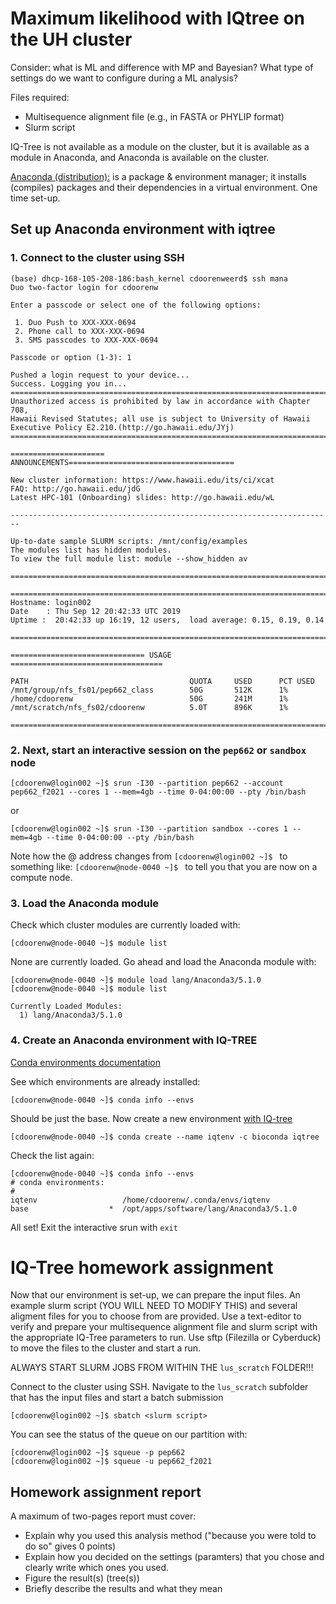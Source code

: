 # Maximum likelihood with IQtree on the UH cluster

Consider: what is ML and difference with MP and Bayesian?
What type of settings do we want to configure during a ML analysis?

Files required:
- Multisequence alignment file (e.g., in FASTA or PHYLIP format)
- Slurm script

IQ-Tree is not available as a module on the cluster, but it is available as a module in Anaconda, and Anaconda is available on the cluster.

[Anaconda (distribution):](https://www.anaconda.com/distribution/) is a package & environment manager; it installs (compiles) packages and their dependencies in a virtual environment. One time set-up.

## Set up Anaconda environment with iqtree

### 1. Connect to the cluster using SSH

```console
(base) dhcp-168-105-208-186:bash_kernel cdoorenweerd$ ssh mana
Duo two-factor login for cdoorenw

Enter a passcode or select one of the following options:

 1. Duo Push to XXX-XXX-0694
 2. Phone call to XXX-XXX-0694
 3. SMS passcodes to XXX-XXX-0694

Passcode or option (1-3): 1

Pushed a login request to your device...
Success. Logging you in...
========================================================================
Unauthorized access is prohibited by law in accordance with Chapter 708,
Hawaii Revised Statutes; all use is subject to University of Hawaii
Executive Policy E2.210.(http://go.hawaii.edu/JYj)
========================================================================

===================== ANNOUNCEMENTS=====================================

New cluster information: https://www.hawaii.edu/its/ci/xcat
FAQ: http://go.hawaii.edu/jdG
Latest HPC-101 (Onboarding) slides: http://go.hawaii.edu/wL

------------------------------------------------------------------------

Up-to-date sample SLURM scripts: /mnt/config/examples
The modules list has hidden modules.
To view the full module list: module --show_hidden av

========================================================================

========================================================================
Hostname: login002 
Date    : Thu Sep 12 20:42:33 UTC 2019
Uptime :  20:42:33 up 16:19, 12 users,  load average: 0.15, 0.19, 0.14

========================================================================

============================== USAGE ==================================

PATH                                    QUOTA     USED      PCT USED
/mnt/group/nfs_fs01/pep662_class        50G       512K      1%
/home/cdoorenw                          50G       241M      1%
/mnt/scratch/nfs_fs02/cdoorenw          5.0T      896K      1%

========================================================================
```

### 2. Next, start an interactive session on the ```pep662``` or ```sandbox``` node

```console
[cdoorenw@login002 ~]$ srun -I30 --partition pep662 --account pep662_f2021 --cores 1 --mem=4gb --time 0-04:00:00 --pty /bin/bash
```

or

```console
[cdoorenw@login002 ~]$ srun -I30 --partition sandbox --cores 1 --mem=4gb --time 0-04:00:00 --pty /bin/bash
```

Note how the @ address changes from ```[cdoorenw@login002 ~]$ ``` to something like: ```[cdoorenw@node-0040 ~]$ ``` to tell you that you are now on a compute node.

### 3. Load the Anaconda module

Check which cluster modules are currently loaded with:

```console
[cdoorenw@node-0040 ~]$ module list
```
None are currently loaded. Go ahead and load the Anaconda module with:

```console
[cdoorenw@node-0040 ~]$ module load lang/Anaconda3/5.1.0
[cdoorenw@node-0040 ~]$ module list

Currently Loaded Modules:
  1) lang/Anaconda3/5.1.0
```

### 4. Create an Anaconda environment with IQ-TREE

[Conda environments documentation](https://docs.conda.io/projects/conda/en/latest/user-guide/tasks/manage-environments.html)

See which environments are already installed:
```console
[cdoorenw@node-0040 ~]$ conda info --envs
```

Should be just the base. Now create a new environment [with IQ-tree](https://anaconda.org/bioconda/iqtree)

```console
[cdoorenw@node-0040 ~]$ conda create --name iqtenv -c bioconda iqtree
```

Check the list again:

```console
[cdoorenw@node-0040 ~]$ conda info --envs
# conda environments:
#
iqtenv                   /home/cdoorenw/.conda/envs/iqtenv
base                  *  /opt/apps/software/lang/Anaconda3/5.1.0
```

All set! Exit the interactive srun with ```exit```

# IQ-Tree homework assignment

Now that our environment is set-up, we can prepare the input files. An example slurm script (YOU WILL NEED TO MODIFY THIS) and several aligment files for you to choose from are provided. Use a text-editor to verify and prepare your multisequence alignment file and slurm script with the appropriate IQ-Tree parameters to run. Use sftp (Filezilla or Cyberduck) to move the files to the cluster and start a run.

ALWAYS START SLURM JOBS FROM WITHIN THE ```lus_scratch``` FOLDER!!!

Connect to the cluster using SSH. Navigate to the ```lus_scratch``` subfolder that has the input files and start a batch submission

```console
[cdoorenw@login002 ~]$ sbatch <slurm script>
```

You can see the status of the queue on our partition with:

```console
[cdoorenw@login002 ~]$ squeue -p pep662
[cdoorenw@login002 ~]$ squeue -u pep662_f2021
```

## Homework assignment report

A maximum of two-pages report must cover:

- Explain why you used this analysis method ("because you were told to do so" gives 0 points)
- Explain how you decided on the settings (paramters) that you chose and clearly write which ones you used.
- Figure the result(s) (tree(s))
- Briefly describe the results and what they mean


